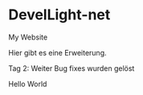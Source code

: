 # DevelLight-net
My Website 

Hier gibt es eine Erweiterung.


Tag 2:  Weiter Bug fixes wurden gelöst



Hello World

